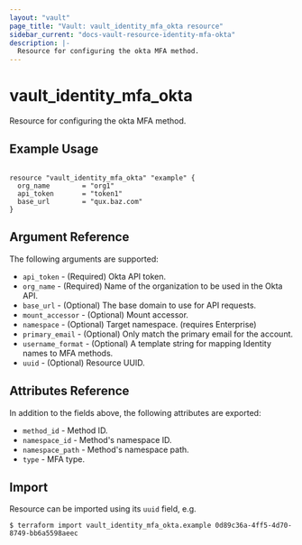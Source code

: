 ```yaml
---
layout: "vault"
page_title: "Vault: vault_identity_mfa_okta resource"
sidebar_current: "docs-vault-resource-identity-mfa-okta"
description: |-
  Resource for configuring the okta MFA method.
---
```


# vault_identity_mfa_okta

Resource for configuring the okta MFA method.

## Example Usage

```hcl

resource "vault_identity_mfa_okta" "example" {
  org_name        = "org1"
  api_token       = "token1"
  base_url        = "qux.baz.com"
}

```

## Argument Reference

The following arguments are supported:

* `api_token` - (Required) Okta API token.
* `org_name` - (Required) Name of the organization to be used in the Okta API.
* `base_url` - (Optional) The base domain to use for API requests.
* `mount_accessor` - (Optional) Mount accessor.
* `namespace` - (Optional) Target namespace. (requires Enterprise)
* `primary_email` - (Optional) Only match the primary email for the account.
* `username_format` - (Optional) A template string for mapping Identity names to MFA methods.
* `uuid` - (Optional) Resource UUID.

## Attributes Reference


In addition to the fields above, the following attributes are exported:

* `method_id` - Method ID.
* `namespace_id` - Method's namespace ID.
* `namespace_path` - Method's namespace path.
* `type` - MFA type.

## Import

Resource can be imported using its `uuid` field, e.g.

```
$ terraform import vault_identity_mfa_okta.example 0d89c36a-4ff5-4d70-8749-bb6a5598aeec
```
